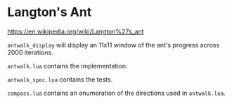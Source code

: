 # Langton's Ant
https://en.wikipedia.org/wiki/Langton%27s_ant

`antwalk_display` will display an 11x11 window of the ant's progress across 2000 iterations.

`antwalk.lua` contains the implementation.

`antwalk_spec.lua` contains the tests.

`compass.lua` contains an enumeration of the directions used in `antwalk.lua`.
